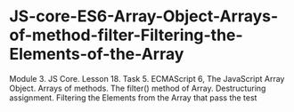 # JS-core-ES6-Array-Object-Arrays-of-method-filter-Filtering-the-Elements-of-the-Array
Module 3. JS Core. Lesson 18. Task 5. ECMAScript 6, The JavaScript Array Object. Arrays of methods. The filter() method of Array. Destructuring assignment. Filtering the Elements from the Array that pass the test 
